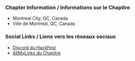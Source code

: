 ### Chapter Information / Informations sur le Chapitre
* Montreal City, QC, Canada
* Ville de Montréal, QC, Canada

### Social Links / Liens vers les réseaux sociaux
* [Discord du HackFest](https://discord.gg/WcT5Xrd)
* [AllMyLinks du Chapitre](https://allmylinks.com/owaspmtl)
